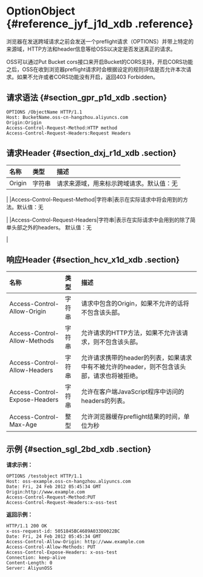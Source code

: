 # OptionObject {#reference_jyf_j1d_xdb .reference}

浏览器在发送跨域请求之前会发送一个preflight请求（OPTIONS）并带上特定的来源域，HTTP方法和header信息等给OSS以决定是否发送真正的请求。

OSS可以通过Put Bucket cors接口来开启Bucket的CORS支持，开启CORS功能之后，OSS在收到浏览器preflight请求时会根据设定的规则评估是否允许本次请求。如果不允许或者CORS功能没有开启，返回403 Forbidden。

## 请求语法 {#section_gpr_p1d_xdb .section}

```
OPTIONS /ObjectName HTTP/1.1
Host: BucketName.oss-cn-hangzhou.aliyuncs.com
Origin:Origin
Access-Control-Request-Method:HTTP method
Access-Control-Request-Headers:Request Headers
```

## 请求Header {#section_dxj_r1d_xdb .section}

|名称|类型|描述|
|:-|:-|:-|
|Origin|字符串|请求来源域，用来标示跨域请求。默认值：无

|
|Access-Control-Request-Method|字符串|表示在实际请求中将会用到的方法。默认值：无

 |
|Access-Control-Request-Headers|字符串|表示在实际请求中会用到的除了简单头部之外的headers。 默认值：无

|

## 响应Header {#section_hcv_x1d_xdb .section}

|名称|类型|描述|
|:-|:-|:-|
|Access-Control-Allow-Origin|字符串|请求中包含的Origin，如果不允许的话将不包含该头部。|
|Access-Control-Allow-Methods|字符串|允许请求的HTTP方法，如果不允许该请求，则不包含该头部。|
|Access-Control-Allow-Headers|字符串|允许请求携带的header的列表，如果请求中有不被允许的header，则不包含该头部，请求也将被拒绝。|
|Access-Control-Expose-Headers|字符串|允许在客户端JavaScript程序中访问的headers的列表。|
|Access-Control-Max-Age|整型|允许浏览器缓存preflight结果的时间，单位为秒|

## 示例 {#section_sgl_2bd_xdb .section}

**请求示例：**

```
OPTIONS /testobject HTTP/1.1
Host: oss-example.oss-cn-hangzhou.aliyuncs.com  
Date: Fri, 24 Feb 2012 05:45:34 GMT  
Origin:http://www.example.com
Access-Control-Request-Method:PUT
Access-Control-Request-Headers:x-oss-test
```

**返回示例：**

```
HTTP/1.1 200 OK 
x-oss-request-id: 5051845BC4689A033D0022BC
Date: Fri, 24 Feb 2012 05:45:34 GMT
Access-Control-Allow-Origin: http://www.example.com
Access-Control-Allow-Methods: PUT
Access-Control-Expose-Headers: x-oss-test
Connection: keep-alive
Content-Length: 0  
Server: AliyunOSS
```

